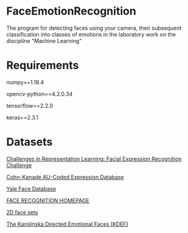 # FaceEmotionRecognition
The program for detecting faces using your camera, 
their subsequent classification into classes of emotions in the laboratory work on the discipline "Machine Learning"

# Requirements
  numpy==1.18.4
  
  opencv-python==4.2.0.34
  
  tensorflow==2.2.0
  
  keras==2.3.1
  
# Datasets
  [Challenges in Representation Learning: Facial Expression Recognition Challenge](https://www.kaggle.com/c/challenges-in-representation-learning-facial-expression-recognition-challenge/data)
  
  [Cohn-Kanade AU-Coded Expression Database](https://www.pitt.edu/~emotion/ck-spread.htm)
  
  [Yale Face Database](vision.ucsd.edu›content/yale-face-database)
  
  [FACE RECOGNITION HOMEPAGE](http://www.face-rec.org/databases/)
  
  [2D face sets ](http://pics.psych.stir.ac.uk/2D_face_sets.htm)
  
  [The Karolinska Directed Emotional Faces (KDEF) ](http://www.emotionlab.se/kdef/ )
